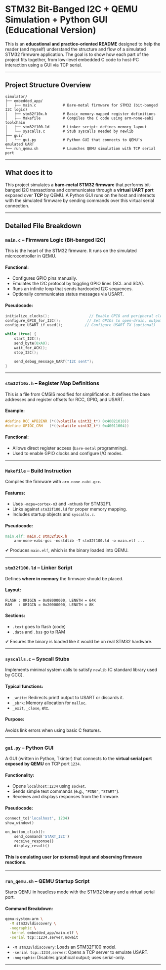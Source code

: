 # STM32 Bit-Banged I2C + QEMU Simulation + Python GUI (Educational Version)

This is an **educational and practice-oriented README** designed to help the reader (and myself) understand the structure and flow of a simulated STM32 firmware application. The goal is to show how each part of the project fits together, from low-level embedded C code to host-PC interaction using a GUI via TCP serial.

---

##  Project Structure Overview

```text
simulator/
├── embedded_app/
│   ├── main.c            # Bare-metal firmware for STM32 (bit-banged I2C logic)
│   ├── stm32f10x.h       # Basic memory-mapped register definitions
│   ├── Makefile          # Compiles the C code using arm-none-eabi toolchain
│   ├── stm32f100.ld      # Linker script: defines memory layout
│   └── syscalls.c        # Stub syscalls needed by newlib
├── gui/
│   └── gui.py            # Python GUI that connects to QEMU’s emulated UART
└── run_qemu.sh           # Launches QEMU simulation with TCP serial port
```

---

## What does it to

This project simulates a **bare-metal STM32 firmware** that performs bit-banged I2C transactions and communicates through a **virtual UART port** exposed over **TCP** by QEMU. A Python GUI runs on the host and interacts with the simulated firmware by sending commands over this virtual serial connection.

---

##  Detailed File Breakdown

### `main.c` – Firmware Logic (Bit-banged I2C)

This is the heart of the STM32 firmware. It runs on the simulated microcontroller in QEMU.

#### Functional:

* Configures GPIO pins manually.
* Emulates the I2C protocol by toggling GPIO lines (SCL and SDA).
* Runs an infinite loop that sends hardcoded I2C sequences.
* Optionally communicates status messages via USART.

#### Pseudocode:

```c
initialize_clocks();                  // Enable GPIO and peripheral clocks
configure_GPIO_for_I2C();            // Set GPIOs to open-drain, output
configure_USART_if_used();          // Configure USART TX (optional)

while (true) {
    start_I2C();
    send_byte(0xA0);
    wait_for_ACK();
    stop_I2C();

    send_debug_message_UART("I2C sent");
}
```

---

### `stm32f10x.h` – Register Map Definitions

This is a file from CMSIS modified for simplification. It defines the base addresses and register offsets for RCC, GPIO, and USART.

#### Example:

```c
#define RCC_APB2ENR (*((volatile uint32_t*) 0x40021018))
#define GPIOC_CRH   (*((volatile uint32_t*) 0x40011004))
```

#### Functional:

* Allows direct register access (`bare-metal` programming).
* Used to enable GPIO clocks and configure I/O modes.

---

### `Makefile` – Build Instruction

Compiles the firmware with `arm-none-eabi-gcc`.

#### Features:

* Uses `-mcpu=cortex-m3` and `-mthumb` for STM32F1.
* Links against `stm32f100.ld` for proper memory mapping.
* Includes startup objects and `syscalls.c`.

#### Pseudocode:

```makefile
main.elf: main.c stm32f10x.h
    arm-none-eabi-gcc -nostdlib -T stm32f100.ld -o main.elf ...
```

✔ Produces `main.elf`, which is the binary loaded into QEMU.

---

### `stm32f100.ld` – Linker Script

Defines **where in memory** the firmware should be placed.

#### Layout:

```ld
FLASH : ORIGIN = 0x08000000, LENGTH = 64K
RAM   : ORIGIN = 0x20000000, LENGTH = 8K
```

#### Sections:

* `.text` goes to flash (code)
* `.data` and `.bss` go to RAM

✔ Ensures the binary is loaded like it would be on real STM32 hardware.

---

### `syscalls.c` – Syscall Stubs

Implements minimal system calls to satisfy `newlib` (C standard library used by GCC).

#### Typical functions:

* `_write`: Redirects printf output to USART or discards it.
* `_sbrk`: Memory allocation for `malloc`.
* `_exit`, `_close`, etc.

#### Purpose:

Avoids link errors when using basic C features.

---

### `gui.py` – Python GUI

A GUI (written in Python, Tkinter) that connects to the **virtual serial port exposed by QEMU** on TCP port `1234`.

#### Functionality:

* Opens `localhost:1234` using `socket`.
* Sends simple text commands (e.g., `"PING"`, `"START"`).
* Receives and displays responses from the firmware.

#### Pseudocode:

```python
connect_to('localhost', 1234)
show_window()

on_button_click():
    send_command('START_I2C')
    receive_response()
    display_result()
```

 #### This is emulating user (or external) input and observing firmware reactions.

---

### `run_qemu.sh` – QEMU Startup Script

Starts QEMU in headless mode with the STM32 binary and a virtual serial port.

#### Command Breakdown:

```bash
qemu-system-arm \
  -M stm32vldiscovery \
  -nographic \
  -kernel embedded_app/main.elf \
  -serial tcp::1234,server,nowait
```

* `-M stm32vldiscovery`: Loads an STM32F100 model.
* `-serial tcp::1234,server`: Opens a TCP server to emulate USART.
* `-nographic`: Disables graphical output; uses serial-only.

---
